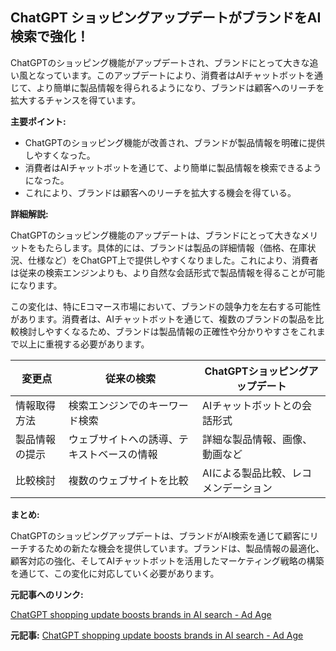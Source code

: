 ## ChatGPT ショッピングアップデートがブランドをAI検索で強化！

ChatGPTのショッピング機能がアップデートされ、ブランドにとって大きな追い風となっています。このアップデートにより、消費者はAIチャットボットを通じて、より簡単に製品情報を得られるようになり、ブランドは顧客へのリーチを拡大するチャンスを得ています。

**主要ポイント:**

* ChatGPTのショッピング機能が改善され、ブランドが製品情報を明確に提供しやすくなった。
* 消費者はAIチャットボットを通じて、より簡単に製品情報を検索できるようになった。
* これにより、ブランドは顧客へのリーチを拡大する機会を得ている。

**詳細解説:**

ChatGPTのショッピング機能のアップデートは、ブランドにとって大きなメリットをもたらします。具体的には、ブランドは製品の詳細情報（価格、在庫状況、仕様など）をChatGPT上で提供しやすくなりました。これにより、消費者は従来の検索エンジンよりも、より自然な会話形式で製品情報を得ることが可能になります。

この変化は、特にEコマース市場において、ブランドの競争力を左右する可能性があります。消費者は、AIチャットボットを通じて、複数のブランドの製品を比較検討しやすくなるため、ブランドは製品情報の正確性や分かりやすさをこれまで以上に重視する必要があります。

| 変更点 | 従来の検索 | ChatGPTショッピングアップデート |
|---|---|---|
| 情報取得方法 | 検索エンジンでのキーワード検索 | AIチャットボットとの会話形式 |
| 製品情報の提示 | ウェブサイトへの誘導、テキストベースの情報 | 詳細な製品情報、画像、動画など |
| 比較検討 | 複数のウェブサイトを比較 | AIによる製品比較、レコメンデーション |

**まとめ:**

ChatGPTのショッピングアップデートは、ブランドがAI検索を通じて顧客にリーチするための新たな機会を提供しています。ブランドは、製品情報の最適化、顧客対応の強化、そしてAIチャットボットを活用したマーケティング戦略の構築を通じて、この変化に対応していく必要があります。

**元記事へのリンク:**

[ChatGPT shopping update boosts brands in AI search - Ad Age](https://adage.com/article/digital-marketing/chatgpt-shopping-update-boosts-brands-ai-search/2502386)


**元記事:** [ChatGPT shopping update boosts brands in AI search - Ad Age](https://adage.com/technology/ai/aa-chatgpt-shopping-update-boosts-brands-in-ai-search/)